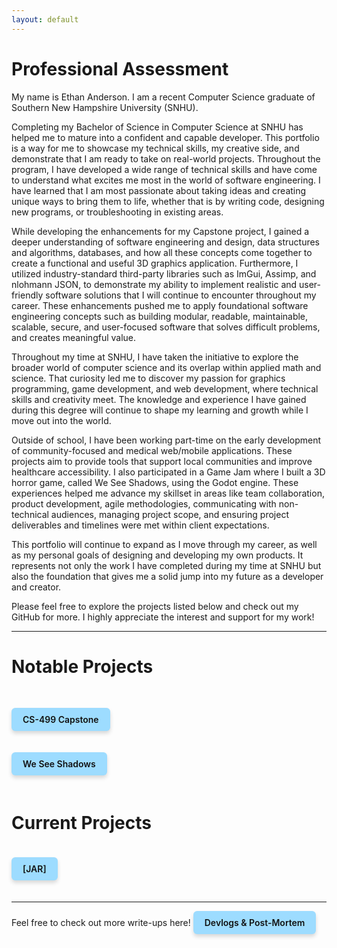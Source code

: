 ```yaml
---
layout: default
---
```


# Professional Assessment

My name is Ethan Anderson. I am a recent Computer Science graduate of Southern New Hampshire University (SNHU).

Completing my Bachelor of Science in Computer Science at SNHU has helped me to mature into a confident and capable developer. This portfolio is a way for me to showcase my technical skills, my creative side, and demonstrate that I am ready to take on real-world projects. Throughout the program, I have developed a wide range of technical skills and have come to understand what excites me most in the world of software engineering.  I have learned that I am most passionate about taking ideas and creating unique ways to bring them to life, whether that is by writing code, designing new programs, or troubleshooting in existing areas. 

While developing the enhancements for my Capstone project, I gained a deeper understanding of software engineering and design, data structures and algorithms, databases, and how all these concepts come together to create a functional and useful 3D graphics application. Furthermore, I utilized industry-standard third-party libraries such as ImGui, Assimp, and nlohmann JSON, to demonstrate my ability to implement realistic and user-friendly software solutions that I will continue to encounter throughout my career. These enhancements pushed me to apply foundational software engineering concepts such as building modular, readable, maintainable, scalable, secure, and user-focused software that solves difficult problems, and creates meaningful value.

Throughout my time at SNHU, I have taken the initiative to explore the broader world of computer science and its overlap within applied math and science. That curiosity led me to discover my passion for graphics programming, game development, and web development, where technical skills and creativity meet. The knowledge and experience I have gained during this degree will continue to shape my learning and growth while I move out into the world.

Outside of school, I have been working part-time on the early development of community-focused and medical web/mobile applications. These projects aim to provide tools that support local communities and improve healthcare accessibility. I also participated in a Game Jam where I built a 3D horror game, called We See Shadows, using the Godot engine. These experiences helped me advance my skillset in areas like team collaboration, product development, agile methodologies, communicating with non-technical audiences, managing project scope, and ensuring project deliverables and timelines were met within client expectations.

This portfolio will continue to expand as I move through my career, as well as my personal goals of designing and developing my own products. It represents not only the work I have completed during my time at SNHU but also the foundation that gives me a solid jump into my future as a developer and creator.

Please feel free to explore the projects listed below and check out my GitHub for more. I highly appreciate the interest and support for my work! 


---

# Notable Projects

<a href="./capstone.html" class="btn btn-capstone">CS-499 Capstone</a>

<a href="./wss.html" class="btn btn-wss">We See Shadows</a>

# Current Projects

<a href="./jar.html" class="btn btn-splitshell">[JAR]</a>

---

Feel free to check out more write-ups here!
<a href="./dpm.html" class="btn btn-dpm">Devlogs & Post-Mortem</a>


<style>
  .btn {
    display: inline-block;
    padding: 10px 18px;
    background-color: #9ddcff;
    color: #111;
    font-weight: 600;
    text-decoration: none;
    border-radius: 6px;
    box-shadow: 0 4px 6px rgba(0,0,0,0.15);
    transition: background-color 0.3s ease, transform 0.2s ease;
    margin: 20px 0;
  }
  
  .btn:hover {
    background-color: #6bcaff;
    transform: translateY(-2px);
  }
  
  .btn-capstone {
    margin-top: 30px;
  }

  .btn-wss {
    margin-top: 0px;
  }

  .btn-dpm {
    margin-top: 0px;
  }
</style>

